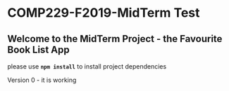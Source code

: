 # COMP229-F2019-MidTerm Test

## Welcome to the MidTerm Project - the Favourite Book List App

please use **`npm install`** to install project dependencies

Version 0 - it is working
    